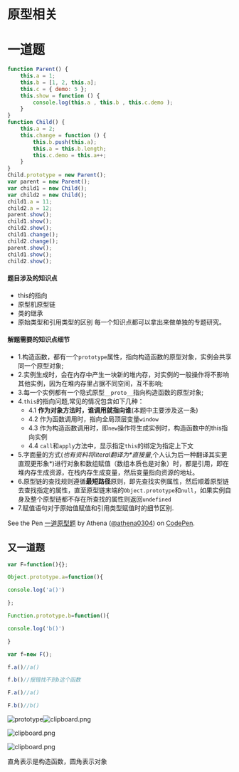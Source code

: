 # 原型相关

# 一道题

```js
function Parent() {
    this.a = 1;
    this.b = [1, 2, this.a];
    this.c = { demo: 5 };
    this.show = function () {
        console.log(this.a , this.b , this.c.demo );
    }
}
function Child() {
    this.a = 2;
    this.change = function () {
        this.b.push(this.a);
        this.a = this.b.length;
        this.c.demo = this.a++;
    }
}
Child.prototype = new Parent(); 
var parent = new Parent();
var child1 = new Child();
var child2 = new Child();
child1.a = 11;
child2.a = 12;
parent.show();
child1.show();
child2.show();
child1.change();
child2.change();
parent.show();
child1.show();
child2.show();
```

#### 题目涉及的知识点

- this的指向
- 原型机原型链
- 类的继承
- 原始类型和引用类型的区别
  每一个知识点都可以拿出来做单独的专题研究。

#### 解题需要的知识点细节

- 1.构造函数，都有一个`prototype`属性，指向构造函数的原型对象，实例会共享同一个原型对象;
- 2.实例生成时，会在内存中产生一块新的堆内存，对实例的一般操作将不影响其他实例，因为在堆内存里占据不同空间，互不影响;
- 3.每一个实例都有一个隐式原型`__proto__`指向构造函数的原型对象;
- 4.`this`的指向问题,常见的情况包含如下几种：
  - 4.1 **作为对象方法时，谁调用就指向谁**(本题中主要涉及这一条)
  - 4.2 作为函数调用时，指向全局顶层变量`window`
  - 4.3 作为构造函数调用时，即`new`操作符生成实例时，构造函数中的this指向实例
  - 4.4 `call`和`apply`方法中，显示指定`this`的绑定为指定上下文
- 5.字面量的方式(*也有资料将literal翻译为\**直接量**,个人认为后一种翻译其实更直观更形象*)进行对象和数组赋值（数组本质也是对象）时，都是引用，即在堆内存生成资源，在栈内存生成变量，然后变量指向资源的地址。
- 6.原型链的查找规则遵循**最短路径**原则，即先查找实例属性，然后顺着原型链去查找指定的属性，直至原型链末端的`Object.prototype`和`null`，如果实例自身及整个原型链都不存在所查找的属性则返回`undefined`
- 7.赋值语句对于原始值赋值和引用类型赋值时的细节区别.

<p data-height="265" data-theme-id="0" data-slug-hash="YJVgRE" data-default-tab="js,result" data-user="athena0304" data-pen-title="一道原型题" class="codepen">See the Pen <a href="https://codepen.io/athena0304/pen/YJVgRE/">一道原型题</a> by Athena (<a href="https://codepen.io/athena0304">@athena0304</a>) on <a href="https://codepen.io">CodePen</a>.</p>
<script async src="https://static.codepen.io/assets/embed/ei.js"></script>

## 又一道题

```js
var F=function(){};

Object.prototype.a=function(){

console.log('a()')

};

Function.prototype.b=function(){

console.log('b()')

}

var f=new F();

f.a()//a()

f.b()//报错找不到b这个函数

F.a()//a()

F.b()//b()
```



![prototype](/Users/athena/code/notebook/assets/prototype.png)![clipboard.png](https://img.javascriptcn.com/b6cc4ca8c741ce8db483d6e0070a5721?imageView2/2/w/800)

![clipboard.png](https://img.javascriptcn.com/5c1b0d233c325c787d2ccb689fa63f01?imageView2/2/w/800)

![clipboard.png](https://img.javascriptcn.com/f8c3506af898d6cd6ebaccdae7ad0ebb?imageView2/2/w/800)

直角表示是构造函数，圆角表示对象